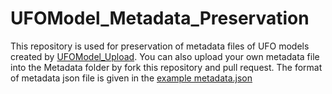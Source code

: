 # UFOModel_Metadata_Preservation
This repository is used for preservation of metadata files of UFO models created by [UFOModel_Upload](https://github.com/ThanosWang/UFOModel_Upload_Download).
You can also upload your own metadata file into the Metadata folder by fork this repository and pull request. The format of metadata json file is given in the [example metadata.json](https://github.com/ThanosWang/UFOModel_Metadata_Preservation/commit/af881e7df4f6372c41d755539304d69ac9159d64)
